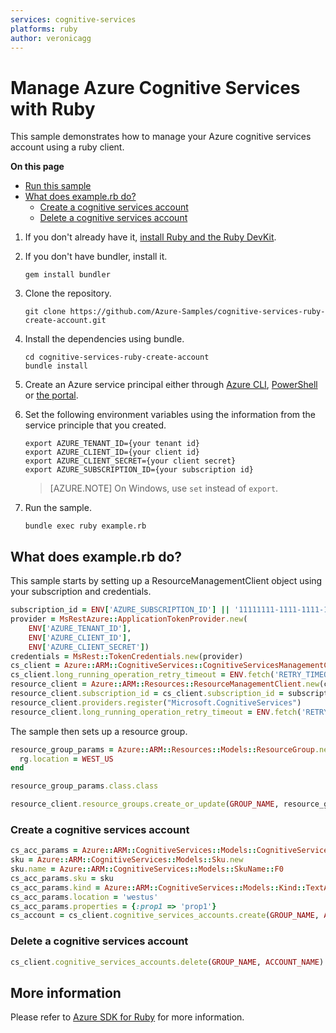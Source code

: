 ```yaml
---
services: cognitive-services
platforms: ruby
author: veronicagg
---
```


# Manage Azure Cognitive Services with Ruby

This sample demonstrates how to manage your Azure cognitive services account using a ruby client.

**On this page**

- [Run this sample](#run)
- [What does example.rb do?](#sample)
    - [Create a cognitive services account](#create)
    - [Delete a cognitive services account](#delete)

<a id="run"></a>
1. If you don't already have it, [install Ruby and the Ruby DevKit](https://www.ruby-lang.org/en/documentation/installation/).

1. If you don't have bundler, install it.

    ```
    gem install bundler
    ```

1. Clone the repository.

    ```
    git clone https://github.com/Azure-Samples/cognitive-services-ruby-create-account.git
    ```

1. Install the dependencies using bundle.

    ```
    cd cognitive-services-ruby-create-account
    bundle install
    ```

1. Create an Azure service principal either through
    [Azure CLI](https://azure.microsoft.com/documentation/articles/resource-group-authenticate-service-principal-cli/),
    [PowerShell](https://azure.microsoft.com/documentation/articles/resource-group-authenticate-service-principal/)
    or [the portal](https://azure.microsoft.com/documentation/articles/resource-group-create-service-principal-portal/).

1. Set the following environment variables using the information from the service principle that you created.

    ```
    export AZURE_TENANT_ID={your tenant id}
    export AZURE_CLIENT_ID={your client id}
    export AZURE_CLIENT_SECRET={your client secret}
    export AZURE_SUBSCRIPTION_ID={your subscription id}
    ```

    > [AZURE.NOTE] On Windows, use `set` instead of `export`.

1. Run the sample.

    ```
    bundle exec ruby example.rb
    ```

<a id="sample"></a>
## What does example.rb do?

This sample starts by setting up a ResourceManagementClient object using your subscription and credentials.

```ruby
subscription_id = ENV['AZURE_SUBSCRIPTION_ID'] || '11111111-1111-1111-1111-111111111111' # your Azure Subscription Id
provider = MsRestAzure::ApplicationTokenProvider.new(
    ENV['AZURE_TENANT_ID'],
    ENV['AZURE_CLIENT_ID'],
    ENV['AZURE_CLIENT_SECRET'])
credentials = MsRest::TokenCredentials.new(provider)
cs_client = Azure::ARM::CognitiveServices::CognitiveServicesManagementClient.new(credentials)
cs_client.long_running_operation_retry_timeout = ENV.fetch('RETRY_TIMEOUT', 30).to_i
resource_client = Azure::ARM::Resources::ResourceManagementClient.new(credentials)
resource_client.subscription_id = cs_client.subscription_id = subscription_id
resource_client.providers.register("Microsoft.CognitiveServices")
resource_client.long_running_operation_retry_timeout = ENV.fetch('RETRY_TIMEOUT', 30).to_i
```

The sample then sets up a resource group.

```ruby
resource_group_params = Azure::ARM::Resources::Models::ResourceGroup.new.tap do |rg|
  rg.location = WEST_US
end

resource_group_params.class.class

resource_client.resource_groups.create_or_update(GROUP_NAME, resource_group_params)
```


<a id="create"></a>
### Create a cognitive services account

```ruby
cs_acc_params = Azure::ARM::CognitiveServices::Models::CognitiveServicesAccountCreateParameters.new
sku = Azure::ARM::CognitiveServices::Models::Sku.new
sku.name = Azure::ARM::CognitiveServices::Models::SkuName::F0
cs_acc_params.sku = sku
cs_acc_params.kind = Azure::ARM::CognitiveServices::Models::Kind::TextAnalytics
cs_acc_params.location = 'westus'
cs_acc_params.properties = {:prop1 => 'prop1'}
cs_account = cs_client.cognitive_services_accounts.create(GROUP_NAME, ACCOUNT_NAME, cs_acc_params)
```

<a id="delete"></a>
### Delete a cognitive services account

```ruby
cs_client.cognitive_services_accounts.delete(GROUP_NAME, ACCOUNT_NAME)
```

## More information
Please refer to [Azure SDK for Ruby](https://github.com/Azure/azure-sdk-ruby) for more information.
